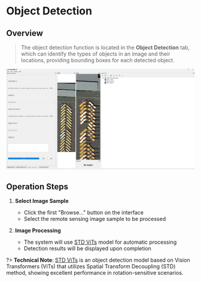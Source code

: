 # Object Detection

## Overview

> The object detection function is located in the **Object Detection** tab, which can identify the types of objects in an image and their locations, providing bounding boxes for each detected object.

![Interface](/object-detection.png)

## Operation Steps

1. **Select Image Sample**
   - Click the first "Browse..." button on the interface
   - Select the remote sensing image sample to be processed

2. **Image Processing**
   - The system will use [STD ViTs](https://github.com/yuhongtian17/Spatial-Transform-Decoupling) model for automatic processing
   - Detection results will be displayed upon completion

?> **Technical Note**:
[STD ViTs](https://github.com/yuhongtian17/Spatial-Transform-Decoupling) is an object detection model based on Vision Transformers (ViTs) that utilizes Spatial Transform Decoupling (STD) method, showing excellent performance in rotation-sensitive scenarios.
